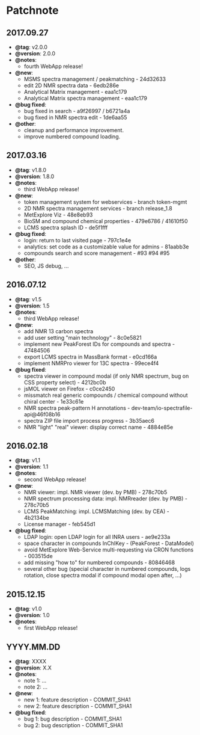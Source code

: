 Patchnote
=======

2017.09.27
-----------
 * **@tag**: v2.0.0
 * **@version**: 2.0.0
 * **@notes**:
    * fourth WebApp release!
 * **@new**:
     * MSMS spectra management / peakmatching - 24d32633
     * edit 2D NMR spectra data - 6edb286e
     * Analytical Matrix management - eaa1c179
     * Analytical Matrix spectra management - eaa1c179
 * **@bug fixed**:
     * bug fixed in search - a9f26997 / b6721a4a
     * bug fixed in NMR spectra edit - 1de6aa55
 * **@other**:
     * cleanup and performance improvement.
     * improve numbered compound loading.

2017.03.16
-----------
 * **@tag**: v1.8.0
 * **@version**: 1.8.0
 * **@notes**:
    * third WebApp release!
 * **@new**:
     * token management system for webservices - branch token-mgmt
     * 2D NMR spectra management services - branch release_1.8
     * MetExplore Viz - 48e8eb93
     * BioSM and compound chemical properties - 479e6786 / 41610f50
     * LCMS spectra splash ID - de5f1fff
 * **@bug fixed**:
     * login: return to last visited page - 797c1e4e
     * analytics: set code as a customizable value for admins - 81aabb3e
     * compounds search and score management - #93 #94 #95
 * **@other**:
     * SEO, JS debug, ...

2016.07.12
-----------
 * **@tag**: v1.5
 * **@version**: 1.5
 * **@notes**:
    * third WebApp release!
 * **@new**:
     * add NMR 13 carbon spectra
     * add user setting "main technology" - 8c0e5821
     * implement new PeakForest IDs for compounds and spectra - 47484506
     * export LCMS spectra in MassBank format - e0cd166a
     * implement NMRPro viewer for 13C spectra - 99ece4f4
 * **@bug fixed**:
     * spectra viewer in compound modal (if only NMR spectrum, bug on CSS property select) - 4212bc0b
     * jsMOL viewer on Firefox - c0ce2450
     * missmatch real generic compounds / chemical compound without chiral center - 1e33c61e
     * NMR spectra peak-pattern H annotations - dev-team/io-spectrafile-api@46f08b16
     * spectra ZIP file import process progress - 3b35aec6
     * NMR "light" "real" viewer: display correct name - 4884e85e

2016.02.18 
-----------
 * **@tag**: v1.1
 * **@version**: 1.1
 * **@notes**:
    * second WebApp release!
 * **@new**:
     * NMR viewer: impl. NMR viewer (dev. by PMB) - 278c70b5
     * NMR spectrum processing data: impl. NMRreader (dev. by PMB) - 278c70b5
     * LCMS PeakMatching: impl. LCMSMatching (dev. by CEA) - 4b2134be
     * License manager - feb545d1
 * **@bug fixed**:
     * LDAP login: open LDAP login for all INRA users - ae9e233a
     * space character in compounds InChIKey - (PeakForest - DataModel)
     * avoid MetExplore Web-Service multi-requesting via CRON functions - 003515de
     * add missing "how to" for numbered compounds - 80846468
     * several other bug (special character in numbered compounds, logs rotation, close spectra modal if compound modal open after, ...)

2015.12.15 
-----------
 * **@tag**: v1.0
 * **@version**: 1.0
 * **@notes**:
    * first WebApp release!

YYYY.MM.DD <!--template-->
-----------

 * **@tag**: XXXX
 * **@version**: X.X
 * **@notes**:
    * note 1: ...
    * note 2: ...
 * **@new**:
    * new 1: feature description - COMMIT_SHA1
    * new 2: feature description - COMMIT_SHA1
 * **@bug fixed**:
    * bug 1: bug description - COMMIT_SHA1
    * bug 2: bug description - COMMIT_SHA1
